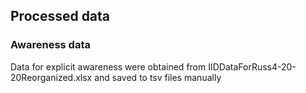 ## Processed data

### Awareness data

Data for explicit awareness were obtained from IIDDataForRuss4-20-20Reorganized.xlsx and saved to tsv files manually


